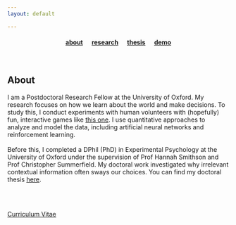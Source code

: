 ```yaml
---
layout: default

---
```


#### <center> <a href="/index">about</a> &nbsp;&nbsp;&nbsp;&nbsp; <a href="/research">research</a> &nbsp;&nbsp;&nbsp;&nbsp; <a href="/thesis/">thesis</a> &nbsp;&nbsp;&nbsp;&nbsp; <a href="/effugium/">demo</a> 

<br>

## About

<div class="grid-container" style="position: center">
  <div style="width:100%" data-media="(orientation: portrait)"> <center> </center>

I am a Postdoctoral Research Fellow at the University of Oxford. My research focuses on how we learn about the world and make decisions. To study this, I conduct experiments with human volunteers with (hopefully) fun, interactive games like <a href="/effugium">this one</a>. I use quantitative approaches to analyze and model the data, including artificial neural networks and reinforcement learning.
<br>
<br>
Before this, I completed a DPhil (PhD) in Experimental Psychology at the University of Oxford under the supervision of Prof Hannah Smithson and Prof Christopher Summerfield. My doctoral work investigated why irrelevant contextual information often sways our choices. You can find my doctoral thesis <a href="/thesis">here</a>.

<br>
<br>

<a href="/assets/cv_dumbalska.pdf">Curriculum Vitae</a>
  </div>
  <div style="width:20%" data-media="(orientation: portrait)"> <center> </center>
  </div>
  </div> 